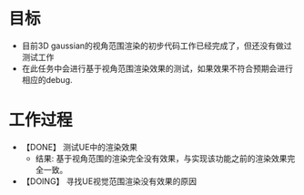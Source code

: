 # 目标
- 目前3D gaussian的视角范围渲染的初步代码工作已经完成了，但还没有做过测试工作
- 在此任务中会进行基于视角范围渲染效果的测试，如果效果不符合预期会进行相应的debug.

# 工作过程
- 【DONE】 测试UE中的渲染效果
	- 结果: 基于视角范围的渲染完全没有效果，与实现该功能之前的渲染效果完全一致。
- 【DOING】 寻找UE视觉范围渲染没有效果的原因